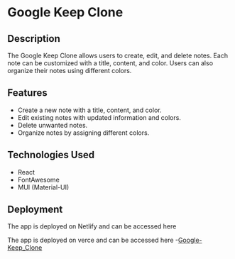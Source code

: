# Google Keep Clone

## Description

The Google Keep Clone allows users to create, edit, and delete notes. Each note can be customized with a title, content, and color. Users can also organize their notes using different colors.

## Features

- Create a new note with a title, content, and color.
- Edit existing notes with updated information and colors.
- Delete unwanted notes.
- Organize notes by assigning different colors.


## Technologies Used

- React
- FontAwesome
- MUI (Material-UI)


## Deployment
The app is deployed on Netlify and can be accessed here

The app is deployed on verce and can be accessed here
-[Google-Keep_Clone](https://google-keep-clone-weld.vercel.app/)
